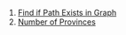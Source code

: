 1) [Find if Path Exists in Graph](https://leetcode.com/problems/find-if-path-exists-in-graph/description/)
2) [Number of Provinces](https://leetcode.com/problems/number-of-provinces/description/)
